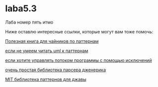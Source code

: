 # laba5.3
Лаба номер пять итмо 

Ниже оставлю интересные ссылки, которые могут вам тоже помочь:

[Полезная книга для чайников по паттернам](https://vk.com/doc247540843_492941150?hash=nLWyPTnikz8hN23R3Hz8ckPfGK4Eirf95ltkHAlGPN0&dl=TOcmgT60HP1moAhbAfL5ZUuF3ycTrWAb0z1M2XruKx4)

[если не умеем читать uml к паттернам](https://javarush.com/groups/posts/uml-v-java)

[если хотите управлять потоком программы с помощью исключений](https://ru.stackoverflow.com/questions/1550293/Как-сделать-так-чтобы-после-выброса-исключения-программа-принуждала-еще-раз-вве)

[очень простая библиотека парсера дженерика](https://github.com/drapostolos/type-parser/wiki)

[MIT библиотека паттернов для джавы](https://github.com/VxDxK/java-design-patterns/blob/master/localization/ru/README.md)
